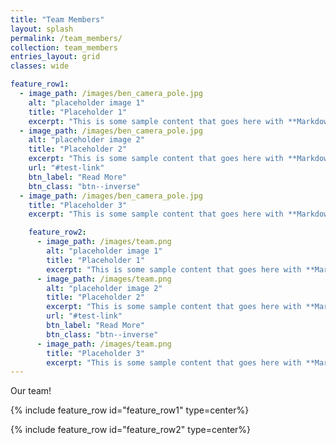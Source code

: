 ```yaml
---
title: "Team Members"
layout: splash
permalink: /team_members/
collection: team_members
entries_layout: grid
classes: wide

feature_row1:
  - image_path: /images/ben_camera_pole.jpg
    alt: "placeholder image 1"
    title: "Placeholder 1"
    excerpt: "This is some sample content that goes here with **Markdown** formatting."
  - image_path: /images/ben_camera_pole.jpg
    alt: "placeholder image 2"
    title: "Placeholder 2"
    excerpt: "This is some sample content that goes here with **Markdown** formatting."
    url: "#test-link"
    btn_label: "Read More"
    btn_class: "btn--inverse"
  - image_path: /images/ben_camera_pole.jpg
    title: "Placeholder 3"
    excerpt: "This is some sample content that goes here with **Markdown** formatting."

    feature_row2:
      - image_path: /images/team.png
        alt: "placeholder image 1"
        title: "Placeholder 1"
        excerpt: "This is some sample content that goes here with **Markdown** formatting."
      - image_path: /images/team.png
        alt: "placeholder image 2"
        title: "Placeholder 2"
        excerpt: "This is some sample content that goes here with **Markdown** formatting."
        url: "#test-link"
        btn_label: "Read More"
        btn_class: "btn--inverse"
      - image_path: /images/team.png
        title: "Placeholder 3"
        excerpt: "This is some sample content that goes here with **Markdown** formatting."
---
```

Our team!

{% include feature_row id="feature_row1" type=center%}

{% include feature_row id="feature_row2" type=center%}
